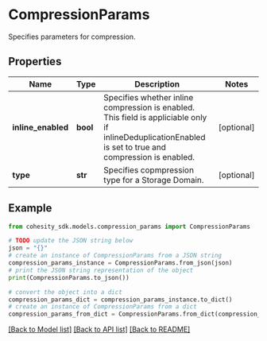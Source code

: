 # CompressionParams

Specifies parameters for compression.

## Properties

Name | Type | Description | Notes
------------ | ------------- | ------------- | -------------
**inline_enabled** | **bool** | Specifies whether inline compression is enabled. This field is appliciable only if inlineDeduplicationEnabled is set to true and compression is enabled. | [optional] 
**type** | **str** | Specifies copmpression type for a Storage Domain. | [optional] 

## Example

```python
from cohesity_sdk.models.compression_params import CompressionParams

# TODO update the JSON string below
json = "{}"
# create an instance of CompressionParams from a JSON string
compression_params_instance = CompressionParams.from_json(json)
# print the JSON string representation of the object
print(CompressionParams.to_json())

# convert the object into a dict
compression_params_dict = compression_params_instance.to_dict()
# create an instance of CompressionParams from a dict
compression_params_from_dict = CompressionParams.from_dict(compression_params_dict)
```
[[Back to Model list]](../README.md#documentation-for-models) [[Back to API list]](../README.md#documentation-for-api-endpoints) [[Back to README]](../README.md)


